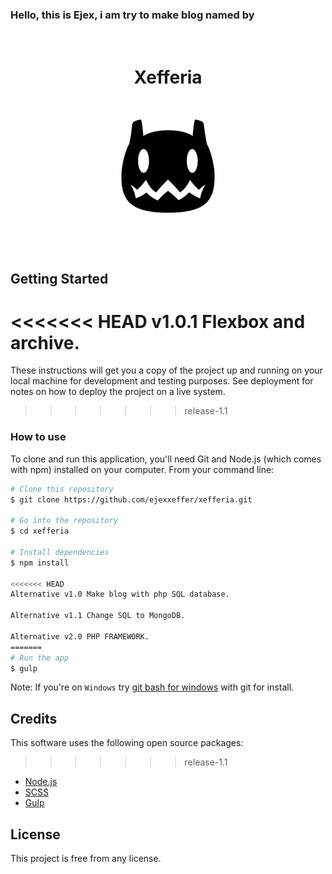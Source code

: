 ### Hello, this is Ejex, i am try to make blog named by
<h1 align="center">
  <br>
  Xefferia
  <br>
  <a href="https://xeffeia.com">
    <img height="256" width="256" src="https://github.com/ejexxeffer/xefferia/raw/master/android-chrome-256x256.png">
  </a>
  <br>
</h1>

## Getting Started

<<<<<<< HEAD
v1.0.1 Flexbox and archive.
=======
These instructions will get you a copy of the project up and running on your local machine for development and testing purposes. See deployment for notes on how to deploy the project on a live system.
>>>>>>> release-1.1

### How to use

To clone and run this application, you'll need Git and Node.js (which comes with npm) installed on your computer. From your command line:

```bash
# Clone this repository
$ git clone https://github.com/ejexxeffer/xefferia.git

# Go into the repository
$ cd xefferia

# Install dependencies
$ npm install

<<<<<<< HEAD
Alternative v1.0 Make blog with php SQL database.

Alternative v1.1 Change SQL to MongoDB.

Alternative v2.0 PHP FRAMEWORK.
=======
# Run the app
$ gulp
```
Note: If you're on `Windows` try [git bash for windows](https://git-scm.com/downloads) with git for install.

## Credits

This software uses the following open source packages:
>>>>>>> release-1.1

- [Node.js](https://nodejs.org/)
- [SCSS](https://github.com/sass/sass)
- [Gulp](https://github.com/gulpjs/gulp)

## License

This project is free from any license.
